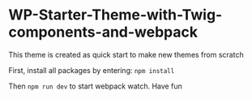 # WP-Starter-Theme-with-Twig-components-and-webpack
This theme is created as quick start to make new themes from scratch


First, install all packages by entering:
```npm install```

Then
``npm run dev``
to start webpack watch. Have fun 
